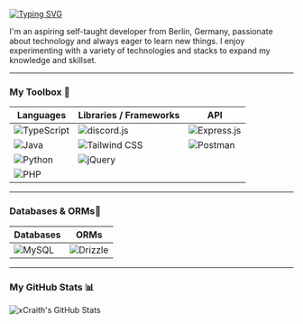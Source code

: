 [![Typing SVG](https://readme-typing-svg.demolab.com?font=Fira+Code&pause=1000&random=false&width=435&lines=Hello+World;I'm+Justin)](https://git.io/typing-svg)

I'm an aspiring self-taught developer from Berlin, Germany, passionate about technology and always eager to learn new things. I enjoy experimenting with a variety of technologies and stacks to expand my knowledge and skillset.

---

### My Toolbox 🧰

| **Languages** | **Libraries / Frameworks** | **API** |
|---------------|-----------------------------|--------|
| ![TypeScript](https://img.shields.io/badge/TypeScript-3178C6?style=for-the-badge&logo=typescript&logoColor=white)  | ![discord.js](https://img.shields.io/badge/discord.js-5865F2?style=for-the-badge&logo=discord&logoColor=white) | ![Express.js](https://img.shields.io/badge/Express.js-000000?style=for-the-badge&logo=express&logoColor=white) |
| ![Java](https://img.shields.io/badge/Java-007396?style=for-the-badge&logo=openjdk&logoColor=white) | ![Tailwind CSS](https://img.shields.io/badge/Tailwind_CSS-38B2AC?style=for-the-badge&logo=tailwind-css&logoColor=white) | ![Postman](https://img.shields.io/badge/Postman-FF6C37?style=for-the-badge&logo=postman&logoColor=white) |
| ![Python](https://img.shields.io/badge/Python-3776AB?style=for-the-badge&logo=python&logoColor=white) | ![jQuery](https://img.shields.io/badge/jQuery-0769AD?style=for-the-badge&logo=jquery&logoColor=white) | 
| ![PHP](https://img.shields.io/badge/PHP-777BB4?style=for-the-badge&logo=php&logoColor=white) |   | |

---

### Databases & ORMs💾

| **Databases** | **ORMs** |
|--------------|---------|
| ![MySQL](https://img.shields.io/badge/MySQL-4479A1?style=for-the-badge&logo=mysql&logoColor=white) | ![Drizzle](https://img.shields.io/badge/Drizzle-01A9DB?style=for-the-badge&logo=drizzle&logoColor=white) |

---

### My GitHub Stats 📊

![xCraith's GitHub Stats](https://github-readme-stats.vercel.app/api?username=xCraith&show_icons=true&theme=dark)
